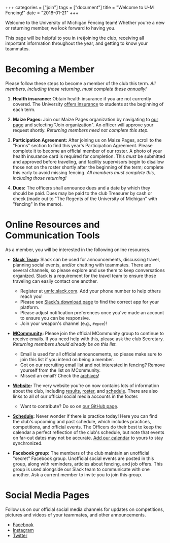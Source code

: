 +++
categories = ["join"]
tags = ["document"]
title = "Welcome to U-M Fencing!"
date = "2018-01-21"
+++

Welcome to the University of Michigan Fencing team!
Whether you're a new or returning member, we look forward to having you.

This page will be helpful to you in (re)joining the club, receiving all important information throughout the year, and getting to know your teammates.

# Becoming a Member
Please follow these steps to become a member of the club this term. *All members, including those returning, must complete these annually!*

1. **Health insurance:** Obtain health insurance if you are not currently covered.
The University [offers insurance](https://www.uhs.umich.edu/dship) to students at the beginning of each term.

1. **Maize Pages:** Join our Maize Pages organization by navigating to [our page][Maize Page] and selecting "Join organization".
An officer will approve your request shortly.
*Returning members need not complete this step.*

1. **Participation Agreement:** After joining us on Maize Pages, scroll to the "Forms" section to find this year's Participation Agreement.
Please complete it to become an official member of our roster.
A photo of your health insurance card is required for completion.
This _must_ be submitted and approved before traveling, and facility supervisors begin to disallow those not on the roster shortly after the beginning of the term; complete this early to avoid missing fencing.
*All members must complete this, including those returning!*

1. **Dues:** The officers shall announce dues and a date by which they should be paid.
Dues may be paid to the club Treasurer by cash or check (made out to "The Regents of the University of Michigan" with "fencing" in the memo).

# Online Resources and Communication Tools
As a member, you will be interested in the following online resources.

- **[Slack Team][slack]:** Slack can be used for announcements, discussing travel, planning social events, and/or chatting with teammates.
There are several channels, so please explore and use them to keep conversations organized.
Slack is a requirement for the travel team to ensure those traveling can easily contact one another.
    - Register at [umfc.slack.com][slack]. Add your phone number to help others reach you!
    - Please see [Slack's download page](https://slack.com/downloads/) to find the correct app for your platform.
    - Please adjust notification preferences once you've made an account to ensure you can be responsive.
    - Join your weapon's channel (e.g., `#epee`)!

- **[MCommunity][]:** Please join the official MCommunity group to continue to receive emails.
If you need help with this, please ask the club Secretary.
_Returning members should already be on this list._
    - Email is used for all official announcements, so please make sure to join this list if you intend on being a member.
    - Got on our recruiting email list and not interested in fencing? Remove yourself from the list on MCommunity.
    - Missed an email? Check the [archives](../email-archive/)!

- **[Website](../):** The very website you're on now contains lots of information about the club, including [results](../results), [roster](../roster), and [schedule][]. There are also links to all of our official social media accounts in the footer.
    - Want to contribute? Do so on [our GitHub page][github].

- **[Schedule][schedule]:** Never wonder if there is practice today!
Here you can find the club's upcoming and past schedule, which includes practices, competitions, and official events.
The Officers do their best to keep the calendar a perfect reflection of the club's schedule, but note that events on far-out dates may not be accurate.
[Add our calendar](../add_calendar) to yours to stay synchronized.

- **Facebook group:** The members of the club maintain an unofficial "secret" Facebook group.
Unofficial social events are posted in this group, along with reminders, articles about fencing, and job offers.
This group is used alongside our Slack team to communicate with one another.
Ask a current member to invite you to join this group.

# Social Media Pages
Follow us on our official social media channels for updates on competitions, pictures and videos of your teammates, and other announcements.

- [Facebook][]
- [Instagram][]
- [Twitter][]


[Maize Page]: https://maizepages.umich.edu/organization/fencing
[slack]: https://umfc.slack,com
[MCommunity]: https://mcommunity.umich.edu/#group:University%20of%20Michigan%20Fencing%20Club%20Members
[github]: https://github.com/UM-Fencing
[schedule]: ../schedule
[Facebook]: https://facebook.com/umichfencing
[Instagram]: https://twitter.com/umichfencing
[Twitter]: https://twitter.com/um_fencing
